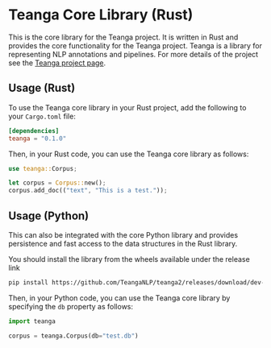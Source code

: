Teanga Core Library (Rust)
==========================

This is the core library for the Teanga project. It is written in Rust and provides the core functionality for the Teanga project.
Teanga is a library for representing NLP annotations and pipelines. 
For more details of the project see the [Teanga project page](https://teanga.io/).

## Usage (Rust)

To use the Teanga core library in your Rust project, add the following to your `Cargo.toml` file:

```toml
[dependencies]
teanga = "0.1.0"
```

Then, in your Rust code, you can use the Teanga core library as follows:

```rust
use teanga::Corpus;

let corpus = Corpus::new();
corpus.add_doc(("text", "This is a test."));
```

## Usage (Python)

This can also be integrated with the core Python library and provides
persistence and fast access to the data structures in the Rust library.

You should install the library from the wheels available under the 
release link

```bash
pip install https://github.com/TeangaNLP/teanga2/releases/download/dev-latest-linux/teanga-0.1.0-cp310-cp310-manylinux_2_34_x86_64.whl
```

Then, in your Python code, you can use the Teanga core library 
by specifying the `db` property as follows:

```python
import teanga

corpus = teanga.Corpus(db="test.db")
```

